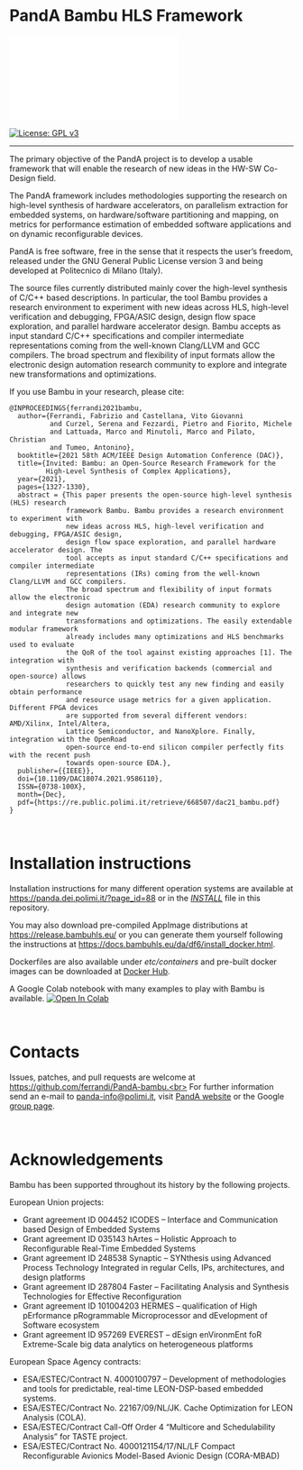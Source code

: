 # PandA Bambu HLS Framework
![](style/img/panda.png.in)

[![License: GPL v3](https://img.shields.io/badge/License-GPL%20v3-blue.svg)](https://www.gnu.org/licenses/gpl-3.0)

----

The primary objective of the PandA project is to develop a usable framework
that will enable the research of new ideas in the HW-SW Co-Design field.

The PandA framework includes methodologies supporting the research on high-level 
synthesis of hardware accelerators, on parallelism extraction for embedded systems, 
on hardware/software partitioning and mapping, on metrics for performance estimation 
of embedded software applications and on dynamic reconfigurable devices.

PandA is free software, free in the sense that it respects the user’s freedom, 
released under the GNU General Public License version 3 and being 
developed at Politecnico di Milano (Italy).

The source files currently distributed mainly cover the high-level synthesis 
of C/C++ based descriptions. In particular, the tool Bambu provides a research environment to experiment with new ideas across HLS, high-level verification and debugging, FPGA/ASIC design, design flow space exploration, and parallel hardware accelerator design.
Bambu accepts as input standard C/C++ specifications and compiler intermediate representations coming from the well-known Clang/LLVM and GCC compilers.
The broad spectrum and flexibility of input formats allow the electronic design automation research community to explore and integrate new transformations and optimizations.

If you use Bambu in your research, please cite:
```
@INPROCEEDINGS{ferrandi2021bambu,
  author={Ferrandi, Fabrizio and Castellana, Vito Giovanni 
          and Curzel, Serena and Fezzardi, Pietro and Fiorito, Michele 
          and Lattuada, Marco and Minutoli, Marco and Pilato, Christian 
          and Tumeo, Antonino},
  booktitle={2021 58th ACM/IEEE Design Automation Conference (DAC)}, 
  title={Invited: Bambu: an Open-Source Research Framework for the 
         High-Level Synthesis of Complex Applications}, 
  year={2021},
  pages={1327-1330},
  abstract = {This paper presents the open-source high-level synthesis (HLS) research 
              framework Bambu. Bambu provides a research environment to experiment with 
              new ideas across HLS, high-level verification and debugging, FPGA/ASIC design,
              design flow space exploration, and parallel hardware accelerator design. The 
              tool accepts as input standard C/C++ specifications and compiler intermediate 
              representations (IRs) coming from the well-known Clang/LLVM and GCC compilers. 
              The broad spectrum and flexibility of input formats allow the electronic 
              design automation (EDA) research community to explore and integrate new 
              transformations and optimizations. The easily extendable modular framework 
              already includes many optimizations and HLS benchmarks used to evaluate 
              the QoR of the tool against existing approaches [1]. The integration with 
              synthesis and verification backends (commercial and open-source) allows 
              researchers to quickly test any new finding and easily obtain performance 
              and resource usage metrics for a given application. Different FPGA devices 
              are supported from several different vendors: AMD/Xilinx, Intel/Altera, 
              Lattice Semiconductor, and NanoXplore. Finally, integration with the OpenRoad 
              open-source end-to-end silicon compiler perfectly fits with the recent push 
              towards open-source EDA.},
  publisher={{IEEE}},
  doi={10.1109/DAC18074.2021.9586110},
  ISSN={0738-100X},
  month={Dec},
  pdf={https://re.public.polimi.it/retrieve/668507/dac21_bambu.pdf}
}
```
<br>

# Installation instructions
Installation instructions for many different operation systems are available at 
https://panda.dei.polimi.it/?page_id=88 or in the [*INSTALL*](INSTALL) file in this repository.

You may also download pre-compiled AppImage distributions at https://release.bambuhls.eu/ or you can generate them yourself following the instructions at https://docs.bambuhls.eu/da/df6/install_docker.html.

Dockerfiles are also available under *etc/containers* and pre-built docker images can be downloaded at [Docker Hub](https://hub.docker.com/u/bambuhls).

A Google Colab notebook with many examples to play with Bambu is available. [![Open In Colab](https://colab.research.google.com/assets/colab-badge.svg)](https://colab.research.google.com/github/ferrandi/PandA-bambu/blob/main/documentation/tutorial_date_2022/bambu.ipynb)


<br>

# Contacts
Issues, patches, and pull requests are welcome at https://github.com/ferrandi/PandA-bambu.<br>
For further information send an e-mail to panda-info@polimi.it, visit [PandA website](https://panda.dei.polimi.it/) or the Google [group page](https://groups.google.com/forum/#!forum/panda-project-discussions-questions).

<br>

# Acknowledgements
Bambu has been supported throughout its history by the following projects.

European Union projects:
 - Grant agreement ID 004452 ICODES – Interface and Communication based Design of Embedded Systems
 - Grant agreement ID 035143 hArtes – Holistic Approach to Reconfigurable Real-Time Embedded Systems
 - Grant agreement ID 248538 Synaptic – SYNthesis using Advanced Process Technology Integrated in regular Cells, IPs, architectures, and design platforms
 - Grant agreement ID 287804 Faster – Facilitating Analysis and Synthesis Technologies for Effective Reconfiguration
 - Grant agreement ID 101004203 HERMES – qualification of High pErformance pRogrammable Microprocessor and dEvelopment of Software ecosystem
 - Grant agreement ID 957269 EVEREST – dEsign enVironmEnt foR Extreme-Scale big data analytics on heterogeneous platforms

European Space Agency contracts:
 - ESA/ESTEC/Contract N. 4000100797 – Development of methodologies and tools for predictable, real-time LEON-DSP-based embedded systems.
 - ESA/ESTEC/Contract No. 22167/09/NL/JK. Cache Optimization for LEON Analysis (COLA).
 - ESA/ESTEC/Contract Call-Off Order 4 “Multicore and Schedulability Analysis” for TASTE project.
 - ESA/ESTEC/Contract No. 4000121154/17/NL/LF Compact Reconfigurable Avionics Model-Based Avionic Design (CORA-MBAD)